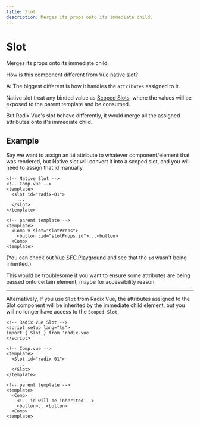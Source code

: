 ```yaml
---
title: Slot
description: Merges its props onto its immediate child.
---
```


# Slot

<Description>
Merges its props onto its immediate child.
</Description>

<Callout type="tip" title="Question">

How is this component different from [Vue native slot](https://vuejs.org/guide/components/slots.html)?

A: The biggest different is how it handles the `attributes` assigned to it.

</Callout>

Native slot treat any binded value as [Scoped Slots](https://vuejs.org/guide/components/slots.html#scoped-slots), where the values will be exposed to the parent template and be consumed.

But Radix Vue's slot behave differently, it would merge all the assigned attributes onto it's immediate child.

## Example

Say we want to assign an `id` attribute to whatever component/element that was rendered, but Native slot will convert it into a scoped slot, and you will need to assign that id manually.

```vue
<!-- Native Slot -->
<!-- Comp.vue -->
<template>
  <slot id="radix-01">
    ...
  </slot>
</template>

<!-- parent template -->
<template>
  <Comp v-slot="slotProps">
    <button :id="slotProps.id">...<button>
  <Comp>
<template>
```
(You can check out
[Vue SFC Playground](https://play.vuejs.org/#eNp9UrFOwzAQ/ZWTly4oUelWhUgFdYABKmD0EpJr45LYln1JK1X5d84OTQEB2/m9d+fnez6JlbVJ36FYisyXTlkCj9TZXGrVWuMITuBwCwNsnWlhxtLZRN2Z1o64FEkaTmGUFFKD1Fk6zuNJfCBsbVMQ8gkgq+f5xhnr0xWRU28doQelwTeG4FB4PSMoC+cUVmB6dFnKDbEx3BErrrmNjM4VO65N11RQFz2Cqm6kmF8vpMjST0XsjPa4zNLJirgS5Eujt2qX7L3RvINT0EpRslY16J4sKaO9FEuITOCKpjGHh4iR6/DqjJc1lu+/4Ht/DJgUG4ceXc/7mTgq3A5ppNcvj3jkeiJbU3UNq/8hn9GbpgseR9ltpyu2/UUX3d7HuJTevfr1kVD786OC0aAcol4KTi+s6a+nX+wukkXsk3rgLZ6TD5/oW9C895jpJZScvwUjP4IYPgAfN9Yc) and see that the `id` wasn't being inherited.)

This would be troublesome if you want to ensure some attributes are being passed onto certain element, maybe for accessibility reason.

---

Alternatively, If you use `Slot` from Radix Vue, the attributes assigned to the Slot component will be inherited by the immediate child element, but you will no longer have access to the `Scoped Slot`,

```vue
<!-- Radix Vue Slot -->
<script setup lang="ts">
import { Slot } from 'radix-vue'
</script>

<!-- Comp.vue -->
<template>
  <Slot id="radix-01">
    ...
  </Slot>
</template>

<!-- parent template -->
<template>
  <Comp>
    <!-- id will be inherited -->
    <button>...<button>
  <Comp>
<template>
```
